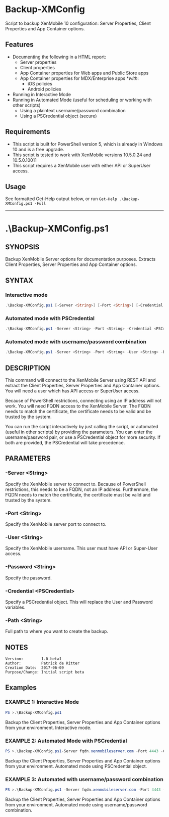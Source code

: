 # Backup-XMConfig
Script to backup XenMobile 10 configuration: Server Properties, Client Properties and App Container options.

## Features
* Documenting the following in a HTML report:
  * Server properties
  * Client properties
  * App Container properties for Web apps and Public Store apps
  * App Container properties for MDX/Enterprise apps **with*:
    * iOS policies
    * Android policies
* Running in Interactive Mode
* Running in Automated Mode (useful for scheduling or working with other scripts)
  * Using a plaintext username/password combination
  * Using a PSCredential object (secure)

## Requirements
* This script is built for PowerShell version 5, which is already in Windows 10 and is a free upgrade.
* This script is tested to work with XenMobile versions 10.5.0.24 and 10.5.0.10011
* This script requires a XenMobile user with either API or SuperUser access. 

## Usage
See formatted Get-Help output below, or run `Get-Help .\Backup-XMConfig.ps1 -Full`

---

# .\Backup-XMConfig.ps1
## SYNOPSIS
Backup XenMobile Server options for documentation purposes. Extracts Client Properties, Server Properties and App Container options.

## SYNTAX
### Interactive mode
````powershell
.\Backup-XMConfig.ps1 [-Server <String>] [-Port <String>] [-Credential <PSCredential>] [-Path <String>] [<CommonParameters>]
````

### Automated mode with PSCredential
````powershell
.\Backup-XMConfig.ps1 -Server <String> -Port <String> -Credential <PSCredential> -Path <String> [<CommonParameters>]
````

### Automated mode with username/password combination
````powershell
.\Backup-XMConfig.ps1 -Server <String> -Port <String> -User <String> -Password <String> -Path <String> [<CommonParameters>]
````

## DESCRIPTION
This command will connect to the XenMobile Server using REST API and extract the Client Properties, Server Properties and App Container options. You will need a user which has API access or SuperUser access.

Because of PowerShell restrictions, connecting using an IP address will not work. You will need FQDN access to the XenMobile Server. The FQDN needs to match the certificate, the certificate needs to be valid and be trusted by the system.

You can run the script interactively by just calling the script, or automated (useful in other scripts) by providing the parameters. You can enter the username/password pair, or use a PSCredential object for more security. If both are provided, the PSCredential will take precedence.

## PARAMETERS
### -Server &lt;String&gt;

Specify the XenMobile server to connect to. Because of PowerShell restrictions, this needs to be a FQDN, not an IP address. Furthermore, the FQDN needs to match the certificate, the certificate must be valid and trusted by the system.

### -Port &lt;String&gt;

Specify the XenMobile server port to connect to.

### -User &lt;String&gt;

Specify the XenMobile username. This user must have API or Super-User access.

### -Password &lt;String&gt;

Specify the password.

### -Credential &lt;PSCredential&gt;

Specify a PSCredential object. This will replace the User and Password variables.

### -Path &lt;String&gt;

Full path to where you want to create the backup.

## NOTES
    Version:        1.0-beta1
    Author:         Patrick de Ritter
    Creation Date:  2017-06-09
    Purpose/Change: Initial script beta

## Examples
### EXAMPLE 1: Interactive Mode
````powershell
PS >.\Backup-XMConfig.ps1
````
Backup the Client Properties, Server Properties and App Container options from your environment. Interactive mode.

### EXAMPLE 2: Automated Mode with PSCredential
````powershell
PS >.\Backup-XMConfig.ps1-Server fqdn.xenmobileserver.com -Port 4443 -Credential $MyCredential -Path .\backup.html
````

Backup the Client Properties, Server Properties and App Container options from your environment. Automated mode using PSCredential object.

### EXAMPLE 3: Automated with username/password combination
````powershell
PS >.\Backup-XMConfig.ps1 -Server fqdn.xenmobileserver.com -Port 4443 -User administrator -Password secret123 -Path .\backup.html
````

Backup the Client Properties, Server Properties and App Container options from your environment. Automated mode using username/password combination.
